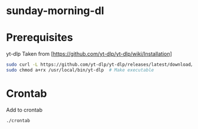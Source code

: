 # sunday-morning-dl

# Prerequisites
yt-dlp
Taken from [https://github.com/yt-dlp/yt-dlp/wiki/Installation]
```bash
sudo curl -L https://github.com/yt-dlp/yt-dlp/releases/latest/download/yt-dlp -o /usr/local/bin/yt-dlp
sudo chmod a+rx /usr/local/bin/yt-dlp  # Make executable
```

# Crontab
Add to crontab
```bash
./crontab
```

